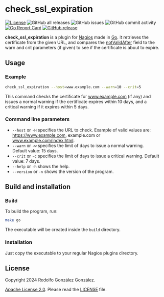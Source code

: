 # check_ssl_expiration

[![License](https://img.shields.io/badge/License-Apache_2.0-blue.svg)](https://opensource.org/licenses/Apache-2.0)
![GitHub all releases](https://img.shields.io/github/downloads/rgglez/nagios-check-ssl-expiration/total)
![GitHub issues](https://img.shields.io/github/issues/rgglez/nagios-check-ssl-expiration)
![GitHub commit activity](https://img.shields.io/github/commit-activity/y/rgglez/nagios-check-ssl-expiration)
[![Go Report Card](https://goreportcard.com/badge/github.com/rgglez/nagios-check-ssl-expiration)](https://goreportcard.com/report/github.com/rgglez/nagios-check-ssl-expiration)
[![GitHub release](https://img.shields.io/github/release/rgglez/nagios-check-ssl-expiration.svg)](https://github.com/rgglez/gormcache/releases/)

**check_ssl_expiration** is a plugin for [Nagios](https://www.nagios.org) made in [Go](https://go.dev/). It retrieves the certificate from the given URL, and compares the [notValidAfter](https://clouddocs.f5.com/api/irules/X509__not_valid_after.html) field to the warn and crit parameters (if given) to see if the certificate is about to expire. 

## Usage

### Example

```bash
check_ssl_expiration --host=www.example.com --warn=10 --crit=5
```

This command checks the certificate for www.example.com (if any) and issues a normal warning if the certificate expires within 10 days, and a critical warning if it expires within 5 days.

### Command line parameters

* `--host` or `-H` specifies the URL to check. Example of valid values are: https://www.example.com, example.com or www.example.com/index.html.
* `--warn` or `-w` specifies the limit of days to issue a normal warning. Default value: 15 days.
* `--crit` or `-c` specifies the limit of days to issue a critical warning. Default value: 7 days.
* `--help` or `-h` shows the help.
* `--version` or `-v` shows the version of the program.

## Build and installation

### Build

To build the program, run:

```bash
make go
```

The executable will be created inside the ```build``` directory.

### Installation

Just copy the executable to your regular Nagios plugins directory.

## License

Copyright 2024 Rodolfo González González.

[Apache License 2.0](https://www.apache.org/licenses/LICENSE-2.0). Please read the [LICENSE](LICENSE.md) file.
